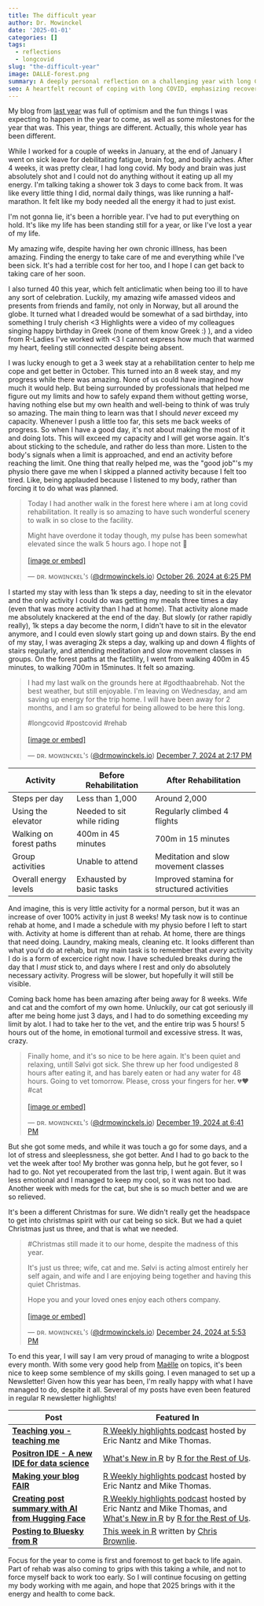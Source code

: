 ```yaml
---
title: The difficult year
author: Dr. Mowinckel
date: '2025-01-01'
categories: []
tags:
  - reflections
  - longcovid
slug: "the-difficult-year"
image: DALLE-forest.png
summary: A deeply personal reflection on a challenging year with long COVID, highlighting the journey through illness, rehab, support from loved ones, and small victories. Despite physical limitations, resilience shines through monthly blog updates, a newsletter, and plans for gradual recovery in the coming year.
seo: A heartfelt recount of coping with long COVID, emphasizing recovery, resilience, and the role of support. Achievements include consistent blogging and community engagement.
---
```


My blog from [last year](/blog/2024/newyear-newblog) was full of optimism and the fun things I was expecting to happen in the year to come, as well as some milestones for the year that was. 
This year, things are different.
Actually, this whole year has been different.

While I worked for a couple of weeks in January, at the end of January I went on sick leave for debilitating fatigue, brain fog, and bodily aches.
After 4 weeks, it was pretty clear, I had long covid. 
My body and brain was just absolutely shot and I could not do anything without it eating up all my energy. 
I'm talking taking a shower tok 3 days to come back from. 
It was like every little thing I did, normal daily things, was like running a half-marathon.
It felt like my body needed all the energy it had to just exist. 

I'm not gonna lie, it's been a horrible year. 
I've had to put everything on hold.
It's like my life has been standing still for a year, or like I've lost a year of my life. 

My amazing wife, despite having her own chronic illlness, has been amazing. 
Finding the energy to take care of me and everything while I've been sick.
It's had a terrible cost for her too, and I hope I can get back to taking care of her soon.

I also turned 40 this year, which felt anticlimatic when being too ill to have any sort of celebration.
Luckily, my amazing wife amassed videos and presents from friends and family, not only in Norway, but all around the globe.
It turned what I dreaded would be somewhat of a sad birthday, into something I truly cherish <3
Highlights were a video of my colleagues singing happy birthday in Greek (none of them know Greek :) ), and a video from R-Ladies I've worked with <3
I cannot express how much that warmed my heart, feeling still connected despite being absent.

I was lucky enough to get a 3 week stay at a rehabilitation center to help me cope and get better in October. 
This turned into an 8 week stay, and my progress while there was amazing.
None of us could have imagined how much it would help.
But being surrounded by professionals that helped me figure out my limits and how to safely expand them without getting worse, having nothing else but my own health and well-being to think of was truly so amazing. 
The main thing to learn was that I should _never_ exceed my capacity.
Whenever I push a little too far, this sets me back weeks of progress.
So when I have a good day, it's not about making the most of it and doing lots.
This will exceed my capacity and I will get worse again.
It's about sticking to the schedule, and rather do less than more.
Listen to the body's signals when a limit is approached, and end an activity before reaching the limit.
One thing that really helped me, was the "good job"'s my physio there gave me when I skipped a planned activity because I felt too tired.
Like, being applauded because I listened to my body, rather than forcing it to do what was planned.

<blockquote class="bluesky-embed" data-bluesky-uri="at://did:plc:sgdhwgqd2ulz4zf5i4n4clnd/app.bsky.feed.post/3l7girpf3ju2h" data-bluesky-cid="bafyreihdmbdpk2wisbmsogbkinattglekmir2sh6wlnc73xmkgtx5lum7u"><p lang="">Today I had another walk in the forest here where i am at long covid rehabilitation. It really is so amazing to have such wonderful scenery to walk in so close to the facility.

Might have overdone it today though, my pulse has been somewhat elevated since the walk 5 hours ago. I hope not 🤞<br><br><a href="https://bsky.app/profile/did:plc:sgdhwgqd2ulz4zf5i4n4clnd/post/3l7girpf3ju2h?ref_src=embed">[image or embed]</a></p>&mdash; ᴅʀ. ᴍᴏᴡɪɴᴄᴋᴇʟ&#x27;ꜱ (<a href="https://bsky.app/profile/did:plc:sgdhwgqd2ulz4zf5i4n4clnd?ref_src=embed">@drmowinckels.io</a>) <a href="https://bsky.app/profile/did:plc:sgdhwgqd2ulz4zf5i4n4clnd/post/3l7girpf3ju2h?ref_src=embed">October 26, 2024 at 6:25 PM</a></blockquote><script async src="https://embed.bsky.app/static/embed.js" charset="utf-8"></script>

I started my stay with less than 1k steps a day, needing to sit in the elevator and the only activity I could do was getting my meals three times a day (even that was more activity than I had at home).
That activity alone made me absolutely knackered at the end of the day.
But slowly (or rather rapidly really), 1k steps a day become the norm, I didn't have to sit in the elevator anymore, and I could even slowly start going up and down stairs.
By the end of my stay, I was averaging 2k steps a day, walking up and down 4 flights of stairs regularly, and attending meditation and slow movement classes in groups. 
On the forest paths at the factility, I went from walking 400m in 45 minutes, to walking 700m in 15minutes.
It felt so amazing.

<blockquote class="bluesky-embed" data-bluesky-uri="at://did:plc:sgdhwgqd2ulz4zf5i4n4clnd/app.bsky.feed.post/3lcpru2e25f2j" data-bluesky-cid="bafyreif5dv2e22yw7u7wqp6rqqjtkrdvr4frtkeaxe6bfmus5jnvi3345y"><p lang="">I had my last walk on the grounds here at #godthaabrehab. Not the best weather, but still enjoyable. I&#x27;m leaving on Wednesday, and am saving up energy for the trip home. I will have been away for 2 months, and I am so grateful for being allowed to be here this long. 

#longcovid #postcovid #rehab<br><br><a href="https://bsky.app/profile/did:plc:sgdhwgqd2ulz4zf5i4n4clnd/post/3lcpru2e25f2j?ref_src=embed">[image or embed]</a></p>&mdash; ᴅʀ. ᴍᴏᴡɪɴᴄᴋᴇʟ&#x27;ꜱ (<a href="https://bsky.app/profile/did:plc:sgdhwgqd2ulz4zf5i4n4clnd?ref_src=embed">@drmowinckels.io</a>) <a href="https://bsky.app/profile/did:plc:sgdhwgqd2ulz4zf5i4n4clnd/post/3lcpru2e25f2j?ref_src=embed">December 7, 2024 at 2:17 PM</a></blockquote><script async src="https://embed.bsky.app/static/embed.js" charset="utf-8"></script>


| Activity                       | Before Rehabilitation          | After Rehabilitation           |
|--------------------------------|---------------------------------|---------------------------------|
| Steps per day                 | Less than 1,000                | Around 2,000                   |
| Using the elevator            | Needed to sit while riding     | Regularly climbed 4 flights    |
| Walking on forest paths       | 400m in 45 minutes             | 700m in 15 minutes             |
| Group activities              | Unable to attend               | Meditation and slow movement classes |
| Overall energy levels         | Exhausted by basic tasks       | Improved stamina for structured activities |


And imagine, this is very little activity for a normal person, but it was an increase of over 100% activity in just 8 weeks!
My task now is to continue rehab at home, and I made a schedule with my physio before I left to start with.
Activity at home is different than at rehab.
At home, there are things that need doing.
Laundry, making meals, cleaning etc.
It looks different than what you'd do at rehab, but my main task is to remember that _every_ activity I do is a form of excercice right now.
I have scheduled breaks during the day that I _must_ stick to, and days where I rest and only do absolutely necessary activity.
Progress will be slower, but hopefully it will still be visible.

Coming back home has been amazing after being away for 8 weeks.
Wife and cat and the comfort of my own home.
Unluckily, our cat got seriously ill after me being home just 3 days, and I had to do something exceeding my limit by alot.
I had to take her to the vet, and the entire trip was 5 hours!
5 hours out of the home, in emotional turmoil and excessive stress.
It was, crazy.

<blockquote class="bluesky-embed" data-bluesky-uri="at://did:plc:sgdhwgqd2ulz4zf5i4n4clnd/app.bsky.feed.post/3ldog7no6mv2s" data-bluesky-cid="bafyreiffg6cx4znl66pfggxempty2mv3phjilomkhyomdslmrc3rcodqjm"><p lang="">Finally home, and it&#x27;s so nice to be here again. It&#x27;s been quiet and relaxing, untill Sølvi got sick. She threw up her food undigested 8 hours after eating it, and has barely eaten or had any water for 48 hours. Going to vet tomorrow. Please, cross your fingers for her. 💔❤️ #cat<br><br><a href="https://bsky.app/profile/did:plc:sgdhwgqd2ulz4zf5i4n4clnd/post/3ldog7no6mv2s?ref_src=embed">[image or embed]</a></p>&mdash; ᴅʀ. ᴍᴏᴡɪɴᴄᴋᴇʟ&#x27;ꜱ (<a href="https://bsky.app/profile/did:plc:sgdhwgqd2ulz4zf5i4n4clnd?ref_src=embed">@drmowinckels.io</a>) <a href="https://bsky.app/profile/did:plc:sgdhwgqd2ulz4zf5i4n4clnd/post/3ldog7no6mv2s?ref_src=embed">December 19, 2024 at 6:41 PM</a></blockquote><script async src="https://embed.bsky.app/static/embed.js" charset="utf-8"></script>

But she got some meds, and while it was touch a go for some days, and a lot of stress and sleeplessness, she got better.
And I had to go back to the vet the week after too!
My brother was gonna help, but he got fever, so I had to go.
Not yet recouperated from the last trip, I went again.
But it was less emotional and I managed to keep my cool, so it was not too bad.
Another week with meds for the cat, but she is so much better and we are so relieved.

It's been a different Christmas for sure.
We didn't really get the headspace to get into christmas spirit with our cat being so sick.
But we had a quiet Christmas just us three, and that is what we needed.

<blockquote class="bluesky-embed" data-bluesky-uri="at://did:plc:sgdhwgqd2ulz4zf5i4n4clnd/app.bsky.feed.post/3le2vupksux2n" data-bluesky-cid="bafyreicsmcg5c2yzo7mdgjiigfzu5lyaaxdb4vltsdgqtz6ylov7yiv6j4"><p lang="">#Christmas still made it to our home, despite the madness of this year.

It&#x27;s just us three; wife, cat and me. Sølvi is acting almost entirely her self again, and wife and I are enjoying being together and having this quiet Christmas.

Hope you and your loved ones enjoy each others company.<br><br><a href="https://bsky.app/profile/did:plc:sgdhwgqd2ulz4zf5i4n4clnd/post/3le2vupksux2n?ref_src=embed">[image or embed]</a></p>&mdash; ᴅʀ. ᴍᴏᴡɪɴᴄᴋᴇʟ&#x27;ꜱ (<a href="https://bsky.app/profile/did:plc:sgdhwgqd2ulz4zf5i4n4clnd?ref_src=embed">@drmowinckels.io</a>) <a href="https://bsky.app/profile/did:plc:sgdhwgqd2ulz4zf5i4n4clnd/post/3le2vupksux2n?ref_src=embed">December 24, 2024 at 5:53 PM</a></blockquote><script async src="https://embed.bsky.app/static/embed.js" charset="utf-8"></script>

To end this year, I will say I am very proud of managing to write a blogpost every month.
With some very good help from [Maëlle](https://masalmon.eu/) on topics, it's been nice to keep some semblence of my skills going.
I even managed to set up a Newsletter!
Given how this year has been, I'm really happy with what I have managed to do, despite it all.
Several of my posts have even been featured in regular R newsletter highlights!


| Post     | Featured In                                                                                                       |
|----------------|-------------------------------------------------------------------------------------------------------------------|
| **[Teaching you - teaching me](/blog/2024/teaching-unlocks)**   | [R Weekly highlights podcast](https://serve.podhome.fm/episodepage/r-weekly-highlights/issue-2024-w06-highlights) hosted by Eric Nantz and Mike Thomas. |
| **[Positron IDE - A new IDE for data science](/blog/2024/positron)**   | [What's New in R](https://rfortherestofus.com/2024/09/whats-new-in-r-september-9-2024) by [R for the Rest of Us](https://rfortherestofus.com/). |
| **[ Making your blog FAIR](/blog/2024/fair-blog)**       | [R Weekly highlights podcast](https://serve.podhome.fm/episodepage/r-weekly-highlights/issue-2024-w37-highlights) hosted by Eric Nantz and Mike Thomas. |
| **[Creating post summary with AI from Hugging Face](/blog/2024/ai-blog-summary)**  | [R Weekly highlights podcast](https://serve.podhome.fm/episodepage/r-weekly-highlights/issue-2024-w42-highlights) hosted by Eric Nantz and Mike Thomas, and [What's New in R](https://rfortherestofus.com/2024/12/whats-new-in-r-december-9-2024) by [R for the Rest of Us](https://rfortherestofus.com/). |
| **[Posting to Bluesky from R](/blog/2024/bluesky)**    | [This week in R](https://www.linkedin.com/pulse/week-r-2024-12-06-chris-brownlie-c2rge/?trackingId=0bbreZVDQ1WnlfTCArEo7A%3D%3D) written by [Chris Brownlie](https://www.linkedin.com/in/cnbrownlie/). |


Focus for the year to come is first and foremost to get back to life again.
Part of rehab was also coming to grips with this taking a while, and not to force myself back to work too early.
So I will continue focusing on getting my body working with me again, and hope that 2025 brings with it the energy and health to come back.
